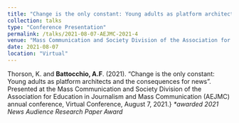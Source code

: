 ```yaml
---
title: "Change is the only constant: Young adults as platform architects and the consequences for news"
collection: talks
type: "Conference Presentation"
permalink: /talks/2021-08-07-AEJMC-2021-4
venue: "Mass Communication and Society Division of the Association for Education in Journalism and Mass Communication (AEJMC)"
date: 2021-08-07
location: "Virtual"
---
```


Thorson, K. and <b>Battocchio, A.F</b>. (2021). “Change is the only constant: Young adults as platform architects and the consequences for news”. Presented at the Mass Communication and Society Division of the Association for Education in Journalism and Mass Communication (AEJMC) annual conference, Virtual Conference, August 7, 2021.} <i>*awarded 2021 News Audience Research Paper Award </I>
